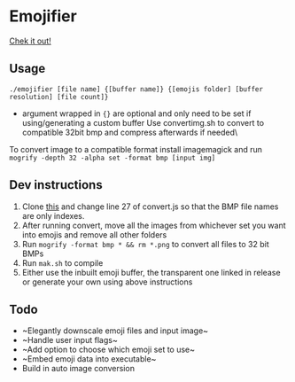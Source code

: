 # Emojifier
[Chek it out!](http://gabba.ga/files/img.png)

## Usage
`./emojifier [file name] {[buffer name]} {[emojis folder] [buffer resolution] [file count]}`
* argument wrapped in `{}` are optional and only need to be set if using/generating a custom buffer
Use convertimg.sh to convert to compatible 32bit bmp and compress afterwards if needed\

To convert image to a compatible format install imagemagick and run `mogrify -depth 32 -alpha set -format bmp [input img]`


## Dev instructions
1. Clone [this](https://github.com/SmartBoy84/EmojiScraper) and change line 27 of convert.js so that the BMP file names are only indexes.
2. After running convert, move all the images from whichever set you want into emojis and remove all other folders
3. Run `mogrify -format bmp * && rm *.png` to convert all files to 32 bit BMPs
4. Run `mak.sh` to compile
5. Either use the inbuilt emoji buffer, the transparent one linked in release or generate your own using above instructions

## Todo
- ~Elegantly downscale emoji files and input image~
- ~Handle user input flags~
- ~Add option to choose which emoji set to use~
- ~Embed emoji data into executable~
- Build in auto image conversion
